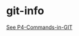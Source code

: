 git-info
========

[See P4-Commands-in-GIT](http://github.com/zowers/git-info/wiki/P4-Commands-in-GIT)